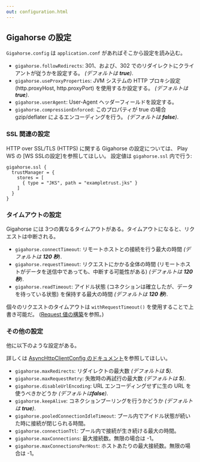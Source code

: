 ```yaml
---
out: configuration.html
---
```


  [WsSSL]: https://www.playframework.com/documentation/ja/2.4.x/WsSSL
  [request]: request.html

Gigahorse の設定
---------------

`Gigahorse.config` は `application.conf` があればそこから設定を読み込む。

* `gigahorse.followRedirects`: 301、および、302 でのリダイレクトにクライアントが従うかを設定する。 *(デフォルトは **true**)*.
* `gigahorse.useProxyProperties`: JVM システムの HTTP プロキシ設定 (http.proxyHost, http.proxyPort) を使用するか設定する。 *(デフォルトは **true**)*.
* `gigahorse.userAgent`: User-Agent ヘッダーフィールドを設定する。
* `gigahorse.compressionEnforced`: このプロパティが true の場合 gzip/deflater によるエンコーディングを行う。 *(デフォルトは **false**)*.

### SSL 関連の設定

HTTP over SSL/TLS (HTTPS) に関する Gigahorse の設定については、 Play WS の [WS SSLの設定]を参照してほしい。
設定値は `gigahorse.ssl` 内で行う:

```
gigahorse.ssl {
  trustManager = {
    stores = [
      { type = "JKS", path = "exampletrust.jks" }
    ]
  }
}
```

### タイムアウトの設定

Gigahorse には 3つの異なるタイムアウトがある。タイムアウトになると、リクエストは中断される。

* `gigahorse.connectTimeout`: リモートホストとの接続を行う最大の時間 *(デフォルトは **120 秒**)*.
* `gigahorse.requestTimeout`: リクエストにかかる全体の時間 (リモートホストがデータを送信中であっても、中断する可能性がある) *(デフォルトは **120 秒**)*.
* `gigahorse.readTimeout`: アイドル状態 (コネクションは確立したが、データを待っている状態) を保持する最大の時間 *(デフォルトは **120 秒**)*.

個々のリクエストのタイムアウトは `withRequestTimeout()` を使用することで上書き可能だ。 ([Request 値の構築][request]を参照。)

### その他の設定

他に以下のような設定がある。

詳しくは [AsyncHttpClientConfig のドキュメント](http://static.javadoc.io/org.asynchttpclient/async-http-client/2.0.0/org/asynchttpclient/DefaultAsyncHttpClientConfig.Builder.html)を参照してほしい。

* `gigahorse.maxRedirects`: リダイレクトの最大数 *(デフォルトは **5**)*.
* `gigahorse.maxRequestRetry`: 失敗時の再試行の最大数 *(デフォルトは **5**)*.
* `gigahorse.disableUrlEncoding`: URL エンコーディングせずに生の URL を使うべきかどうか *(デフォルトは**false**)*.
* `gigahorse.keepAlive`: コネクションプーリングを行うかどうか *(デフォルトは **true**)*.
* `gigahorse.pooledConnectionIdleTimeout`: プール内でアイドル状態が続いた時に接続が閉じられる時間。
* `gigahorse.connectionTtl`: プール内で接続が生き続ける最大の時間。
* `gigahorse.maxConnections`: 最大接続数。無限の場合は -1。
* `gigahorse.maxConnectionsPerHost`: ホストあたりの最大接続数。無限の場合は -1。
